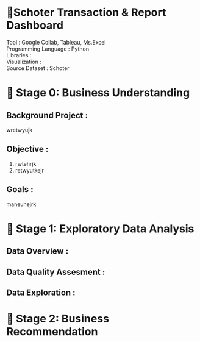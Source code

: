 # 📔**Schoter Transaction & Report Dashboard**
Tool : Google Collab, Tableau, Ms.Excel <br>
Programming Language : Python <br>
Libraries : <br>
Visualization : <br>
Source Dataset : Schoter <br>

# 📂 Stage 0: Business Understanding
## Background Project :
wretwyujk

## Objective :
1. rwtehrjk
2. retwyutkejr

## Goals :
maneuhejrk
<br>

# 📂 Stage 1: Exploratory Data Analysis
## Data Overview :

## Data Quality Assesment :

## Data Exploration :

# 📂 Stage 2: Business Recommendation
